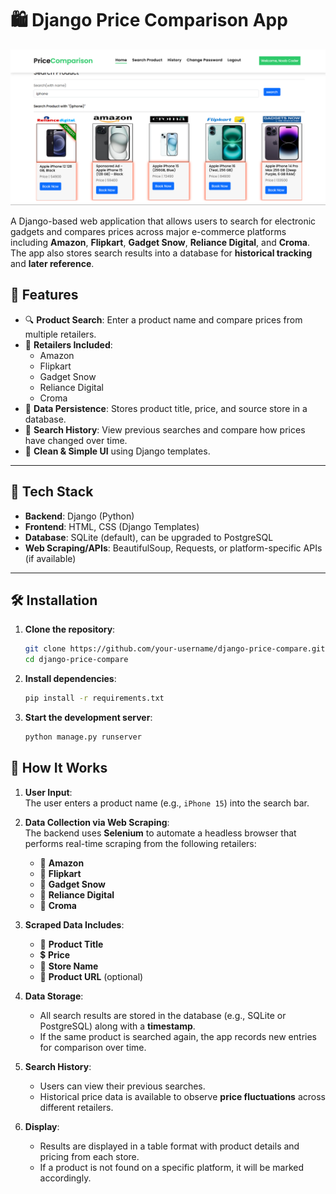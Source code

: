 # 🛍️ Django Price Comparison App

<img src="https://github.com/AkashHiremath856/Price-Comparison/blob/main/media/ss.png?raw=true">

A Django-based web application that allows users to search for electronic gadgets and compares prices across major e-commerce platforms including **Amazon**, **Flipkart**, **Gadget Snow**, **Reliance Digital**, and **Croma**. The app also stores search results into a database for **historical tracking** and **later reference**.

## 🚀 Features

- 🔍 **Product Search**: Enter a product name and compare prices from multiple retailers.
- 🛒 **Retailers Included**:
  - Amazon
  - Flipkart
  - Gadget Snow
  - Reliance Digital
  - Croma
- 💾 **Data Persistence**: Stores product title, price, and source store in a database.
- 📜 **Search History**: View previous searches and compare how prices have changed over time.
- 🧼 **Clean & Simple UI** using Django templates.

---

## 🧰 Tech Stack

- **Backend**: Django (Python)
- **Frontend**: HTML, CSS (Django Templates)
- **Database**: SQLite (default), can be upgraded to PostgreSQL
- **Web Scraping/APIs**: BeautifulSoup, Requests, or platform-specific APIs (if available)

---

## 🛠️ Installation

1. **Clone the repository**:

   ```bash
   git clone https://github.com/your-username/django-price-compare.git
   cd django-price-compare


2. **Install dependencies**:
    ```bash
    pip install -r requirements.txt


3. **Start the development server**:
    ```bash
    python manage.py runserver


## 🔎 How It Works

1. **User Input**:  
   The user enters a product name (e.g., `iPhone 15`) into the search bar.

2. **Data Collection via Web Scraping**:  
   The backend uses **Selenium** to automate a headless browser that performs real-time scraping from the following retailers:
   - 🛒 **Amazon**
   - 🛒 **Flipkart**
   - 🛒 **Gadget Snow**
   - 🛒 **Reliance Digital**
   - 🛒 **Croma**

3. **Scraped Data Includes**:
   - 📌 **Product Title**
   - 💲 **Price**
   - 🏬 **Store Name**
   - 🔗 **Product URL** (optional)

4. **Data Storage**:
   - All search results are stored in the database (e.g., SQLite or PostgreSQL) along with a **timestamp**.
   - If the same product is searched again, the app records new entries for comparison over time.

5. **Search History**:
   - Users can view their previous searches.
   - Historical price data is available to observe **price fluctuations** across different retailers.

6. **Display**:
   - Results are displayed in a table format with product details and pricing from each store.
   - If a product is not found on a specific platform, it will be marked accordingly.